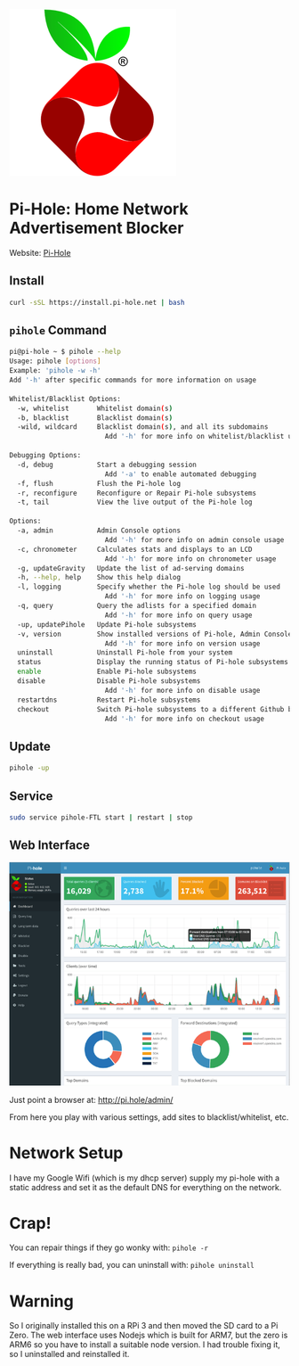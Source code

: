 ![](pics/pi-hole-logo.png)

# Pi-Hole: Home Network Advertisement Blocker

Website: [Pi-Hole](https://pi-hole.net/)

## Install

```bash
curl -sSL https://install.pi-hole.net | bash
```

## `pihole` Command

```bash
pi@pi-hole ~ $ pihole --help
Usage: pihole [options]
Example: 'pihole -w -h'
Add '-h' after specific commands for more information on usage

Whitelist/Blacklist Options:
  -w, whitelist       Whitelist domain(s)
  -b, blacklist       Blacklist domain(s)
  -wild, wildcard     Blacklist domain(s), and all its subdomains
                        Add '-h' for more info on whitelist/blacklist usage

Debugging Options:
  -d, debug           Start a debugging session
                        Add '-a' to enable automated debugging
  -f, flush           Flush the Pi-hole log
  -r, reconfigure     Reconfigure or Repair Pi-hole subsystems
  -t, tail            View the live output of the Pi-hole log

Options:
  -a, admin           Admin Console options
                        Add '-h' for more info on admin console usage
  -c, chronometer     Calculates stats and displays to an LCD
                        Add '-h' for more info on chronometer usage
  -g, updateGravity   Update the list of ad-serving domains
  -h, --help, help    Show this help dialog
  -l, logging         Specify whether the Pi-hole log should be used
                        Add '-h' for more info on logging usage
  -q, query           Query the adlists for a specified domain
                        Add '-h' for more info on query usage
  -up, updatePihole   Update Pi-hole subsystems
  -v, version         Show installed versions of Pi-hole, Admin Console & FTL
                        Add '-h' for more info on version usage
  uninstall           Uninstall Pi-hole from your system
  status              Display the running status of Pi-hole subsystems
  enable              Enable Pi-hole subsystems
  disable             Disable Pi-hole subsystems
                        Add '-h' for more info on disable usage
  restartdns          Restart Pi-hole subsystems
  checkout            Switch Pi-hole subsystems to a different Github branch
                        Add '-h' for more info on checkout usage
```

## Update

```bash
pihole -up
```

## Service

```bash
sudo service pihole-FTL start | restart | stop
```

## Web Interface

![](pics/web-interface.png)

Just point a browser at: http://pi.hole/admin/

From here you play with various settings, add sites to blacklist/whitelist, etc.

# Network Setup

I have my Google Wifi (which is my dhcp server) supply my pi-hole with a static
address and set it as the default DNS for everything on the network.

# Crap!

You can repair things if they go wonky with: `pihole -r`

If everything is really bad, you can uninstall with: `pihole uninstall`

# Warning

So I originally installed this on a RPi 3 and then moved the SD card to a Pi Zero.
The web interface uses Nodejs which is built for ARM7, but the zero is ARM6 so you
have to install a suitable node version. I had trouble fixing it, so I uninstalled
and reinstalled it.
